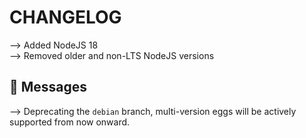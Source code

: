 
# CHANGELOG

⟶ Added NodeJS 18 \
⟶ Removed older and non-LTS NodeJS versions
## 📌 Messages

⟶ Deprecating the `debian` branch, multi-version eggs will be actively supported from now onward.
